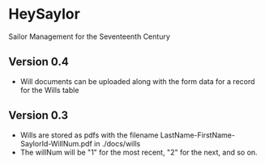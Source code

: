 # HeySaylor
Sailor Management for the Seventeenth Century

## Version 0.4
- Will documents can be uploaded along with the form data for a record for the Wills table

## Version 0.3
- Wills are stored as pdfs with the filename LastName-FirstName-SaylorId-WillNum.pdf in ./docs/wills
- The willNum will be "1" for the most recent, "2" for the next, and so on.

